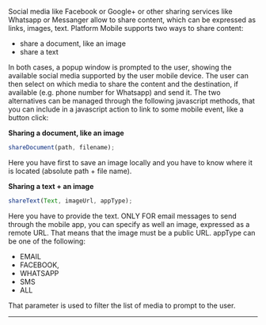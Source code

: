Social media like Facebook or Google+ or other sharing services like Whatsapp or Messanger allow to share content, which can be expressed as links, images, text.
Platform Mobile supports two ways to share content:

* share a document, like an image
* share a text

In both cases, a popup window is prompted to the user, showing the available social media supported by the user mobile device.
The user can then select on which media to share the content and the destination, if available (e.g. phone number for Whatsapp) and send it.
The two alternatives can be managed through the following javascript methods, that you can include in a javascript action to link to some mobile event, like a button click:

 **Sharing a document, like an image** 

```js
shareDocument(path, filename);
```

Here you have first to save an image locally and you have to know where it is located (absolute path + file name).


 **Sharing a text + an image** 

```js
shareText(Text, imageUrl, appType);
```

Here you have to provide the text.
ONLY FOR email messages to send through the mobile app, you can specify as well an image, expressed as a remote URL.
That means that the image must be a public URL.
appType can be one of the following:

* EMAIL
* FACEBOOK,
* WHATSAPP
* SMS
* ALL

That parameter is used to filter the list of media to prompt to the user.




                

---



